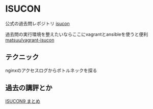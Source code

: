 # ISUCON
公式の過去問レポジトリ
[isucon](https://github.com/isucon)


過去問の実行環境を整えたいならここにvagrantとansibleを使うと便利
[matsuu/vagrant-isucon](https://github.com/matsuu/vagrant-isucon)

## テクニック
nginxのアクセスログからボトルネックを探る

## 過去の講評とか
[ISUCON9 まとめ](http://isucon.net/archives/53570241.html)
